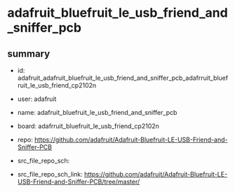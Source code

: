 # adafruit_bluefruit_le_usb_friend_and_sniffer_pcb
 
## summary 
* id: adafruit_adafruit_bluefruit_le_usb_friend_and_sniffer_pcb_adafrruit_bluefruit_le_usb_friend_cp2102n
* user: adafruit
* name: adafruit_bluefruit_le_usb_friend_and_sniffer_pcb
* board: adafrruit_bluefruit_le_usb_friend_cp2102n
* repo: https://github.com/adafruit/Adafruit-Bluefruit-LE-USB-Friend-and-Sniffer-PCB



* src_file_repo_sch: 
* src_file_repo_sch_link: https://github.com/adafruit/Adafruit-Bluefruit-LE-USB-Friend-and-Sniffer-PCB/tree/master/






